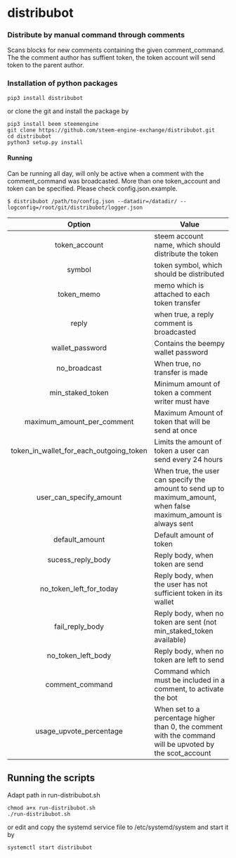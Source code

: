 # distribubot

### Distribute by manual command through comments
Scans blocks for new comments containing the given comment_command. The the comment author has suffient
 token, the token account will send token to the parent author.

### Installation of python packages
```
pip3 install distribubot
```

or clone the git and install the package by
```
pip3 install beem steemengine
git clone https://github.com/steem-engine-exchange/distribubot.git
cd distribubot
python3 setup.py install
```

#### Running
Can be running all day, will only be active when a comment with the comment_command was broadcasted.
More than one token_account and  token can be specified. Please check config.json.example.

```
$ distribubot /path/to/config.json --datadir=/datadir/ --logconfig=/root/git/distribubot/logger.json
```

|        Option       | Value                                                |
|:-------------------:|------------------------------------------------------|
| token_account | steem account name, which should distribute the token       |
| symbol   | token symbol, which should be distributed                   |
| token_memo   | memo which is attached to each token transfer               |
| reply        | when true, a reply comment is broadcasted                   |
| wallet_password | Contains the beempy wallet password |
| no_broadcast | When true, no transfer is made |
| min_staked_token | Minimum amount of token a comment writer must have |
| maximum_amount_per_comment | Maximum Amount of token that will be send at once|
| token_in_wallet_for_each_outgoing_token | Limits the amount of token a user can send every 24 hours |
| user_can_specify_amount | When true, the user can specify the amount to send up to maximum_amount, when false maximum_amount is always sent |
|default_amount | Default amount of token |
| sucess_reply_body | Reply body, when token are send|
| no_token_left_for_today | Reply body, when the user has not sufficient token in its wallet |
| fail_reply_body | Reply body, when no token are sent (not min_staked_token available) |
| no_token_left_body | Reply body, when no token are left to send |
| comment_command | Command which must be included in a comment, to activate the bot |
| usage_upvote_percentage | When set to a percentage higher than 0, the comment with the command will be upvoted by the scot_account |


## Running the scripts
Adapt path in run-distribubot.sh
```
chmod a+x run-distribubot.sh
./run-distribubot.sh
```
or edit and copy the systemd service file to /etc/systemd/system and start it by
```
systemctl start distribubot
```